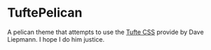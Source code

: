# TuftePelican
A pelican theme that attempts to use the [Tufte CSS](http://www.daveliepmann.com/tufte-css/) provide by Dave Liepmann. I hope I do him justice.
